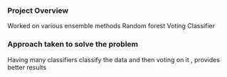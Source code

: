 ### Project Overview

 Worked on various ensemble methods 
Random forest
Voting Classifier


### Approach taken to solve the problem

 Having many classifiers classify the data and then voting on it , provides better results


